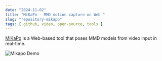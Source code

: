 ```yaml
---
date: "2024-11-02"
title: "MiKaPo - MMD motion capture on Web "
slug: "repository-mikapo"
tags: [ github, video, open-source, tools ]
---
```




[MiKaPo][1] is a Web-based tool that poses MMD models from video input in real-time.

![Mikapo Demo][2]



   [1]: https://github.com/AmyangXYZ/MiKaPo
   [2]: https://raw.githubusercontent.com/AmyangXYZ/MiKaPo/main/demo1.gif
